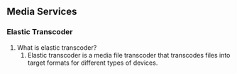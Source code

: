## Media Services

### Elastic Transcoder
1. What is elastic transcoder?
    1. Elastic transcoder is a media file transcoder  that transcodes files into target formats for different types of devices.